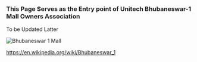 ### This Page Serves as the Entry point of Unitech Bhubaneswar-1 Mall Owners Association

To be Updated Latter

![Bhubaneswar 1 Mall](https://upload.wikimedia.org/wikipedia/commons/1/10/Bhubaneswar_1.jpg)

https://en.wikipedia.org/wiki/Bhubaneswar_1
